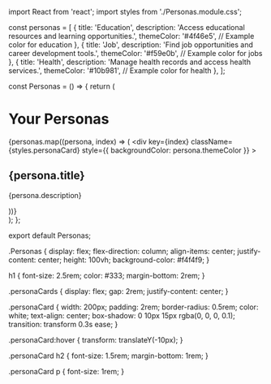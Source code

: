 import React from 'react';
import styles from './Personas.module.css';

const personas = [
  {
    title: 'Education',
    description: 'Access educational resources and learning opportunities.',
    themeColor: '#4f46e5', // Example color for education
  },
  {
    title: 'Job',
    description: 'Find job opportunities and career development tools.',
    themeColor: '#f59e0b', // Example color for jobs
  },
  {
    title: 'Health',
    description: 'Manage health records and access health services.',
    themeColor: '#10b981', // Example color for health
  },
];

const Personas = () => {
  return (
    <div className={styles.Personas}>
      <h1>Your Personas</h1>
      <div className={styles.personaCards}>
        {personas.map((persona, index) => (
          <div
            key={index}
            className={styles.personaCard}
            style={{ backgroundColor: persona.themeColor }}
          >
            <h2>{persona.title}</h2>
            <p>{persona.description}</p>
          </div>
        ))}
      </div>
    </div>
  );
};

export default Personas;







.Personas {
  display: flex;
  flex-direction: column;
  align-items: center;
  justify-content: center;
  height: 100vh;
  background-color: #f4f4f9;
}

h1 {
  font-size: 2.5rem;
  color: #333;
  margin-bottom: 2rem;
}

.personaCards {
  display: flex;
  gap: 2rem;
  justify-content: center;
}

.personaCard {
  width: 200px;
  padding: 2rem;
  border-radius: 0.5rem;
  color: white;
  text-align: center;
  box-shadow: 0 10px 15px rgba(0, 0, 0, 0.1);
  transition: transform 0.3s ease;
}

.personaCard:hover {
  transform: translateY(-10px);
}

.personaCard h2 {
  font-size: 1.5rem;
  margin-bottom: 1rem;
}

.personaCard p {
  font-size: 1rem;
}
